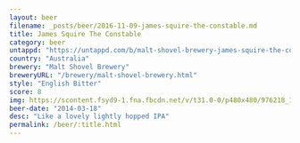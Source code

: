 ```yaml
---
layout: beer
filename: _posts/beer/2016-11-09-james-squire-the-constable.md
title: James Squire The Constable
category: beer
untappd: "https://untappd.com/b/malt-shovel-brewery-james-squire-the-constable/468177"
country: "Australia"
brewery: "Malt Shovel Brewery"
breweryURL: "/brewery/malt-shovel-brewery.html"
style: "English Bitter"
score: 8
img: https://scontent.fsyd9-1.fna.fbcdn.net/v/t31.0-0/p480x480/976218_10152327617748745_242091326_o.jpg?_nc_cat=102&_nc_sid=e007fa&_nc_ohc=knwu5p6Z9TgAX_p-zKN&_nc_ht=scontent.fsyd9-1.fna&_nc_tp=6&oh=62e699ca19956246b31aaafee7fb6c7c&oe=5F4A8CC4
beer-date: "2014-03-18"
desc: "Like a lovely lightly hopped IPA"
permalink: /beer/:title.html
---
```

